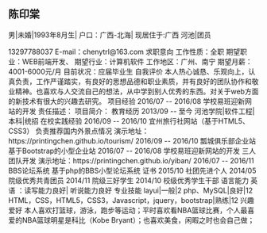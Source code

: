 <h2>陈印棠</h2>
<p>男|未婚|1993年8月生| 户口：广西-北海| 现居住于:广西 河池|团员</p>
13297788037
E-mail：chenytrl@163.com
求职意向
工作性质：全职
期望职业：WEB前端开发、
期望行业：计算机软件
工作地区：广州、南宁
期望月薪：4001-6000元/月
目前状况：应届毕业生
自我评价
本人热心诚恳、乐观向上，认真负责，工作严谨踏实，有良好的思想品德和职业素质，并有良好的团队协作和敬业精神。也喜欢与人交流自己的想法，从中学到别人优秀的东西。对关于web方面的新技术有很大的兴趣去研究。
项目经验
2016/07 -- 2016/08
学校易班迎新网站的开发
责任描述：
项目简介：
教育经历
2013/09 -- 至今
河池学院|软件工程|本科|统招
在校实践经验
2016/09 -- 2016/10
宜州旅行社网站（基于HTML5、CSS3）
负责推荐国内外景点情况
演示地址：https://printingchen.github.io/tourism/
2016/09 -- 2016/10
瓢城俱乐部企业站
基于Bootstrap的小型企业站
2016/07 -- 2016/08
学校易班迎新网站的开发
三人团队开发
演示地址：https://printingchen.github.io/yiban/
2016/07 -- 2016/11
BBS论坛系统
基于php的BBS小型论坛系统
证书
2015/10
社团先进个人
2014/05
院级优秀共青团员
2014/11
院级三好学生
2014/10
校级优秀学生干部
语言能力
英语 ：读写能力良好| 听说能力良好
专业技能
layui|一般|2
php、MySQL|良好|12
HTML，CSS，HTML5，CSS3，Javascript，jquery，bootstrap|熟练|12
兴趣爱好
本人喜欢打篮球，游泳，跑步等运动；平时喜欢看NBA篮球比赛，个人最喜爱的NBA篮球明星是科比（Kobe Bryant）；也喜欢美食，闲暇之时也会自己做；
